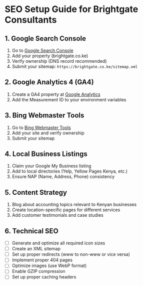 # SEO Setup Guide for Brightgate Consultants

## 1. Google Search Console
1. Go to [Google Search Console](https://search.google.com/search-console)
2. Add your property (brightgate.co.ke)
3. Verify ownership (DNS record recommended)
4. Submit your sitemap: `https://brightgate.co.ke/sitemap.xml`

## 2. Google Analytics 4 (GA4)
1. Create a GA4 property at [Google Analytics](https://analytics.google.com/)
2. Add the Measurement ID to your environment variables

## 3. Bing Webmaster Tools
1. Go to [Bing Webmaster Tools](https://www.bing.com/webmasters)
2. Add your site and verify ownership
3. Submit your sitemap

## 4. Local Business Listings
1. Claim your Google My Business listing
2. Add to local directories (Yelp, Yellow Pages Kenya, etc.)
3. Ensure NAP (Name, Address, Phone) consistency

## 5. Content Strategy
1. Blog about accounting topics relevant to Kenyan businesses
2. Create location-specific pages for different services
3. Add customer testimonials and case studies

## 6. Technical SEO
- [ ] Generate and optimize all required icon sizes
- [ ] Create an XML sitemap
- [ ] Set up proper redirects (www to non-www or vice versa)
- [ ] Implement proper 404 pages
- [ ] Optimize images (use WebP format)
- [ ] Enable GZIP compression
- [ ] Set up proper caching headers
